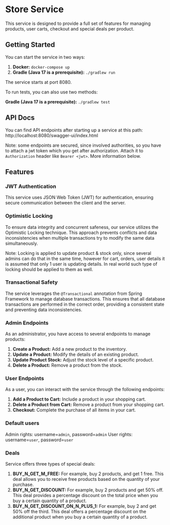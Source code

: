 # Store Service
This service is designed to provide a full set of features for managing products, user carts, checkout and special deals per product.

## Getting Started

You can start the service in two ways:

1. **Docker:** `docker-compose up`
2. **Gradle (Java 17 is a prerequisite):** `./gradlew run`

The service starts at port 8080.

To run tests, you can also use two methods:

**Gradle (Java 17 is a prerequisite):** `./gradlew test`

## API Docs
You can find API endpoints after starting up a service at this path:
http://localhost:8080/swagger-ui/index.html

Note: some endpoints are secured, since involved authorities, so you have to attach a jwt token which you get after authorization.
Attach it to `Authorization` header like `Bearer <jwt>`. More information below.

## Features

### JWT Authentication
This service uses JSON Web Token (JWT) for authentication, ensuring secure communication between the client and the server.

### Optimistic Locking
To ensure data integrity and concurrent safeness, our service utilizes the Optimistic Locking technique. 
This approach prevents conflicts and data inconsistencies when multiple transactions try to modify the same data simultaneously.

Note: Locking is applied to update product & stock only, since several admins can do that in the same time,
however for cart, orders, user details it is assumed that only 1 user is updating details. 
In real world such type of locking should be applied to them as well.

### Transactional Safety
The service leverages the `@Transactional` annotation from Spring Framework to manage database transactions. 
This ensures that all database transactions are performed in the correct order, providing a consistent state and preventing data inconsistencies.

### Admin Endpoints
As an administrator, you have access to several endpoints to manage products:

1. **Create a Product:** Add a new product to the inventory.
2. **Update a Product:** Modify the details of an existing product.
3. **Update Product Stock:** Adjust the stock level of a specific product.
4. **Delete a Product:** Remove a product from the stock.

### User Endpoints
As a user, you can interact with the service through the following endpoints:

1. **Add a Product to Cart:** Include a product in your shopping cart.
2. **Delete a Product from Cart:** Remove a product from your shopping cart.
3. **Checkout:** Complete the purchase of all items in your cart.

### Default users
Admin rights: username=`admin`, password=`admin`
User rights: username=`user`, password=`user`

### Deals
Service offers three types of special deals:

1. **BUY_N_GET_M_FREE:** For example, buy 2 products, and get 1 free. This deal allows you to receive free products based on the quantity of your purchase.
2. **BUY_N_GET_DISCOUNT:** For example, buy 2 products and get 50% off. This deal provides a percentage discount on the total price when you buy a certain quantity of a product.
3. **BUY_N_GET_DISCOUNT_ON_N_PLUS_1:** For example, buy 2 and get 50% off the third. This deal offers a percentage discount on the additional product when you buy a certain quantity of a product.
